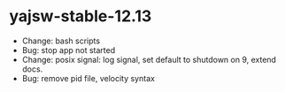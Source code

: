 # yajsw-stable-12.13
- Change: bash scripts
- Bug: stop app not started
- Change: posix signal: log signal, set default to shutdown on 9, extend docs.
- Bug: remove pid file, velocity syntax
